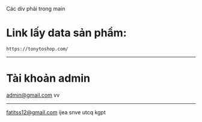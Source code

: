 <!-- ---------------------------------------- -->
Các div phải trong main
<!-- ---------------------------------------- -->

# Link lấy data sản phẩm:
    https://tonytoshop.com/
******************************************
# Tài khoản admin 
admin@gmail.com
vv
******************************************
fatitss12@gmail.com
ijea snve utcq kgpt